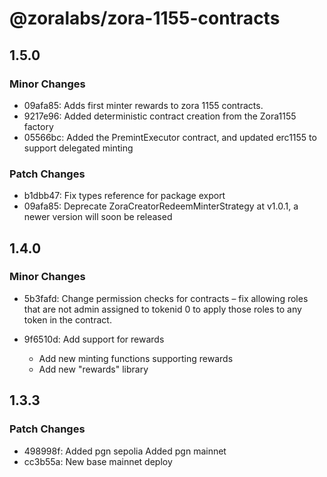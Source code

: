 # @zoralabs/zora-1155-contracts

## 1.5.0

### Minor Changes

- 09afa85: Adds first minter rewards to zora 1155 contracts.
- 9217e96: Added deterministic contract creation from the Zora1155 factory
- 05566bc: Added the PremintExecutor contract, and updated erc1155 to support delegated minting

### Patch Changes

- b1dbb47: Fix types reference for package export
- 09afa85: Deprecate ZoraCreatorRedeemMinterStrategy at v1.0.1, a newer version will soon be released

## 1.4.0

### Minor Changes

- 5b3fafd: Change permission checks for contracts – fix allowing roles that are not admin assigned to tokenid 0 to apply those roles to any token in the contract.
- 9f6510d: Add support for rewards

  - Add new minting functions supporting rewards
  - Add new "rewards" library

## 1.3.3

### Patch Changes

- 498998f: Added pgn sepolia
  Added pgn mainnet
- cc3b55a: New base mainnet deploy
